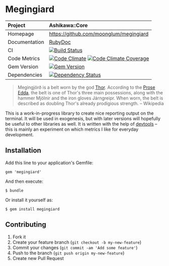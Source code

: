 # Megingiard

| Project         | Ashikawa::Core
|:----------------|:--------------------------------------------------
| Homepage        | https://github.com/moonglum/megingiard
| Documentation   | [RubyDoc](http://www.rubydoc.info/gems/megingiard)
| CI              | [![Build Status](http://img.shields.io/travis/moonglum/megingiard.svg)](http://travis-ci.org/moonglum/megingiard)
| Code Metrics    | [![Code Climate](http://img.shields.io/codeclimate/github/moonglum/megingiard.svg)](https://codeclimate.com/github/moonglum/megingiard) [![Code Climate Coverage](http://img.shields.io/codeclimate/coverage/github/moonglum/megingiard.svg)](https://codeclimate.com/github/moonglum/megingiard)
| Gem Version     | [![Gem Version](http://img.shields.io/gem/v/megingiard.svg)](http://rubygems.org/gems/megingiard)
| Dependencies    | [![Dependency Status](http://img.shields.io/gemnasium/moonglum/megingiard.svg)](https://gemnasium.com/moonglum/megingiard)

> Megingjörð is a belt worn by the god [Thor](https://en.wikipedia.org/wiki/Thor). According to the [Prose Edda](https://en.wikipedia.org/wiki/Prose_Edda), the belt is one of Thor's three main possessions, along with the hammer Mjölnir and the iron gloves Járngreipr. When worn, the belt is described as doubling Thor's already prodigious strength.
– Wikipedia

This is a work-in-progress library to create nice reporting output on the terminal. It will be used in exogenesis, but with later versions will hopefully be useful to other libraries as well. It is written with the help of [devtools](https://github.com/rom-rb/devtools) – this is mainly an experiment on which metrics I like for everyday development.

## Installation

Add this line to your application's Gemfile:

    gem 'megingiard'

And then execute:

    $ bundle

Or install it yourself as:

    $ gem install megingiard

## Contributing

1. Fork it
2. Create your feature branch (`git checkout -b my-new-feature`)
3. Commit your changes (`git commit -am 'Add some feature'`)
4. Push to the branch (`git push origin my-new-feature`)
5. Create new Pull Request
